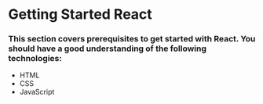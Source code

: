 # Getting Started React

### This section covers prerequisites to get started with React. You should have a good understanding of the following technologies:

<ul>
<li><span>HTML</span></li>
<li><span>CSS</span></li>
<li><span>JavaScript</span></li>
</ul>
